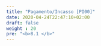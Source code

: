 ```yaml
---
title: "Pagamento/Incasso [PI00]"
date: 2020-04-24T22:47:10+02:00
draft: false
weight : 20
pre: "<b>8.1 </b>"
---
```



